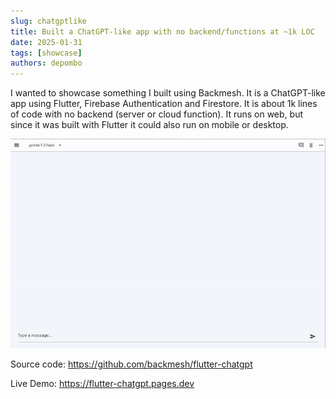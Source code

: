 ```yaml
---
slug: chatgptlike
title: Built a ChatGPT-like app with no backend/functions at ~1k LOC
date: 2025-01-31
tags: [showcase]
authors: depombo
---
```


I wanted to showcase something I built using Backmesh. It is a ChatGPT-like app using Flutter, Firebase Authentication and Firestore. It is about 1k lines of code with no backend (server or cloud function).
It runs on web, but since it was built with Flutter it could also run on mobile or desktop.

![](https://github.com/backmesh/flutter-chatgpt/blob/main/demo.gif?raw=true)

Source code: https://github.com/backmesh/flutter-chatgpt


Live Demo: https://flutter-chatgpt.pages.dev